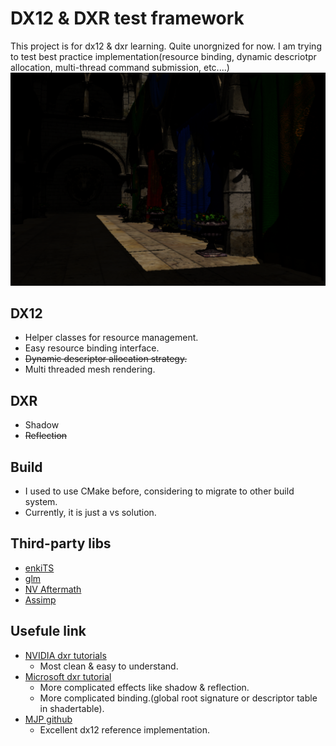 # DX12 & DXR test framework
This project is for dx12 & dxr learning. Quite  unorgnized for now. I am trying to test best practice implementation(resource binding, dynamic descriotpr allocation, multi-thread command submission, etc....)
![raytraced shadow(very naive implementation)](rt_shadow.png)

## DX12
* Helper classes for resource management.
* Easy resource binding interface.
* ~~Dynamic descriptor allocation strategy.~~
* Multi threaded mesh rendering.

## DXR
* Shadow
* ~~Reflection~~

## Build
* I used to use CMake before, considering to migrate to other build system.
* Currently, it is just a vs solution.

## Third-party libs
* [enkiTS](https://github.com/dougbinks/enkiTS)
* [glm](https://glm.g-truc.net/0.9.9/index.html)
* [NV Aftermath](https://developer.nvidia.com/nvidia-aftermath)
* [Assimp](https://github.com/assimp/assimp)

## Usefule link
* [NVIDIA dxr tutorials](https://github.com/NVIDIAGameWorks/DxrTutorials)
	* Most clean & easy to understand.
* [Microsoft dxr tutorial](https://github.com/microsoft/DirectX-Graphics-Samples/tree/master/Samples/Desktop/D3D12Raytracing)
	* More complicated effects like shadow & reflection.
	* More complicated binding.(global root signature or descriptor table in shadertable).
* [MJP github](https://github.com/TheRealMJP)
	* Excellent dx12 reference implementation.

